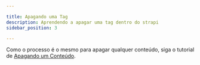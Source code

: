 ```yaml
---

title: Apagando uma Tag
description: Aprendendo a apagar uma tag dentro do strapi
sidebar_position: 3

---
```


Como o processo é o mesmo para apagar qualquer conteúdo, siga o tutorial de [Apagando um Conteúdo](/docs/usuario/strapi/iniciando-gerenciamento#apagando-um-conteúdo).
